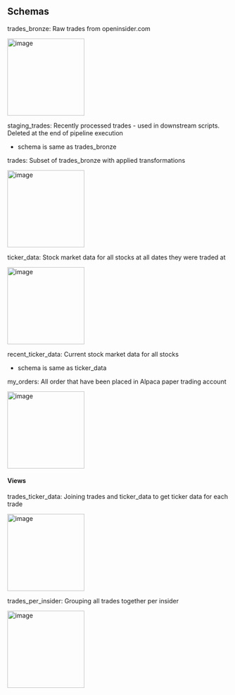 ## Schemas
trades_bronze: Raw trades from openinsider.com

<img width="175" alt="image" src="https://github.com/nruffini32/openinsider/assets/71286321/80a36d94-5790-4cfb-aac7-ee91f47527b7">

staging_trades: Recently processed trades - used in downstream scripts. Deleted at the end of pipeline execution
- schema is same as trades_bronze

trades: Subset of trades_bronze with applied transformations

<img width="175" alt="image" src="https://github.com/nruffini32/openinsider/assets/71286321/8dce0631-0fa5-4d76-b6cf-f1d94d9e811e">

ticker_data: Stock market data for all stocks at all dates they were traded at

<img width="175" alt="image" src="https://github.com/nruffini32/openinsider/assets/71286321/0f2bb822-d005-4bf4-b802-ece8dfc7c66b">

recent_ticker_data: Current stock market data for all stocks
- schema is same as ticker_data

my_orders: All order that have been placed in Alpaca paper trading account

<img width="175" alt="image" src="https://github.com/nruffini32/openinsider/assets/71286321/c0078600-6eae-4aac-83a7-d95560055c64">

#### Views
trades_ticker_data: Joining trades and ticker_data to get ticker data for each trade

<img width="175" alt="image" src="https://github.com/nruffini32/openinsider/assets/71286321/d86ccb4c-d764-4278-8647-3374651790be">

trades_per_insider: Grouping all trades together per insider

<img width="175" alt="image" src="https://github.com/nruffini32/openinsider/assets/71286321/e8544d62-5064-4780-bfd8-a201b3396163">
